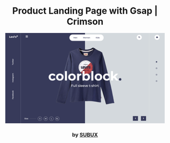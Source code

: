 <div align="center">

# Product Landing Page with Gsap | Crimson

<img src="admin/base.png">

### by <a href="https://github.com/python019">SUBUX</a>

</div>